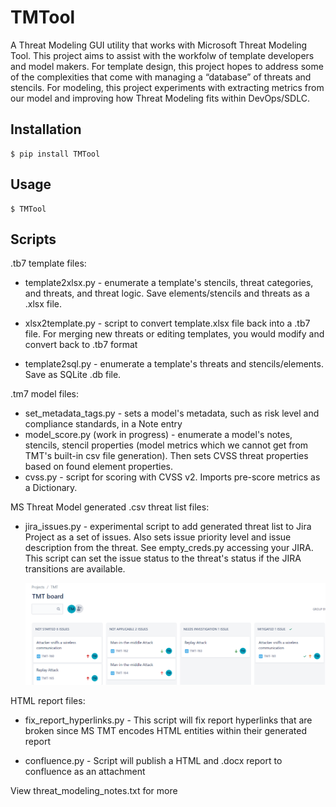 # TMTool

A Threat Modeling GUI utility that works with Microsoft Threat Modeling Tool. This project aims to assist with the workfolw of template developers and model makers. For template design, this project hopes to address some of the complexities that come with managing a “database” of threats and stencils. For modeling, this project experiments with extracting metrics from our model and improving how Threat Modeling fits within DevOps/SDLC.

## Installation

```
$ pip install TMTool
```

## Usage

```
$ TMTool
```

## Scripts

.tb7 template files:

-	template2xlsx.py - enumerate a template's stencils, threat categories, and threats, and threat logic. Save elements/stencils and threats as a .xlsx file.

- xlsx2template.py - script to convert template.xlsx file back into a .tb7 file. For merging new threats or editing templates, you would modify and convert back to .tb7 format

- template2sql.py - enumerate a template's threats and stencils/elements. Save as SQLite .db file.


.tm7 model files:
-	set_metadata_tags.py - sets a model's metadata, such as risk level and compliance standards, in a Note entry
-	model_score.py (work in progress) - enumerate a model's notes, stencils, stencil properties (model metrics which we cannot get from TMT's built-in csv file generation). Then sets CVSS threat properties based on found element properties.
- cvss.py - script for scoring with CVSS v2. Imports pre-score metrics as a Dictionary.

MS Threat Model generated .csv threat list files:
- jira_issues.py - experimental script to add generated threat list to Jira Project as a set of issues. Also sets issue priority level and issue description from the threat. See empty_creds.py accessing your JIRA. This script can set the issue status to the threat's status if the JIRA transitions are available.

  ![](https://github.com/tmart234/TMT/blob/main/README.assets/TMT_boards.png)

HTML report files:
- fix_report_hyperlinks.py - This script will fix report hyperlinks that are broken since MS TMT encodes HTML entities within their generated report

- confluence.py - Script will publish a HTML and .docx report to confluence as an attachment

View threat_modeling_notes.txt for more